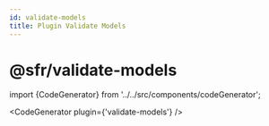 ```yaml
---
id: validate-models
title: Plugin Validate Models
---
```


# @sfr/validate-models
import {CodeGenerator} from '../../src/components/codeGenerator';

<CodeGenerator plugin={'validate-models'} />
